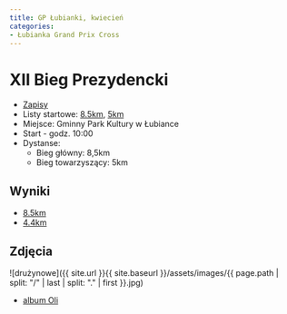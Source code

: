 ```yaml
---
title: GP Łubianki, kwiecień
categories:
- Łubianka Grand Prix Cross
---
```


# XII Bieg Prezydencki

* [Zapisy](https://www.e-gepard.eu/pl/show-contest/1544)
* Listy startowe: [8.5km](https://www.e-gepard.eu/show-racers/3156), [5km](https://www.e-gepard.eu/show-racers/3155)
* Miejsce: Gminny Park Kultury w Łubiance
* Start - godz. 10:00
* Dystanse:
  * Bieg główny: 8,5km
  * Bieg towarzyszący: 5km

## Wyniki

* [8.5km](http://gpclubianka.pl/wp-content/uploads/2025/04/G-prezydencki.pdf)
* [4.4km](http://gpclubianka.pl/wp-content/uploads/2025/04/T-prezydencki.pdf)

## Zdjęcia

![drużynowe]({{ site.url }}{{ site.baseurl }}/assets/images/{{ page.path | split: "/" | last | split: "." | first }}.jpg)

* [album Oli](https://www.facebook.com/media/set?vanity=a.sluniecka.fotografia&set=a.726834753004851)
